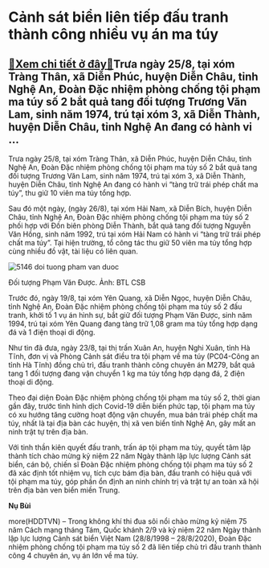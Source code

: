 Cảnh sát biển liên tiếp đấu tranh thành công nhiều vụ án ma túy
===============================================================

[:gift:Xem chi tiết ở đây:gift:](https://hddtvn.com/canh-sat-bien-lien-tiep-dau-tranh-thanh-cong-nhieu-vu-an-ma-tuy/)Trưa ngày 25/8, tại xóm Tràng Thân, xã Diễn Phúc, huyện Diễn Châu, tỉnh Nghệ An, Đoàn Đặc nhiệm phòng chống tội phạm ma túy số 2 bắt quả tang đối tượng Trương Văn Lam, sinh năm 1974, trú tại xóm 3, xã Diễn Thành, huyện Diễn Châu, tỉnh Nghệ An đang có hành vi …
--------------------------------------------------------------------------------------------------------------------------------------------------------------------------------------------------------------------------------------------------------------------


Trưa ngày 25/8, tại xóm Tràng Thân, xã Diễn Phúc, huyện Diễn Châu, tỉnh Nghệ An, Đoàn Đặc nhiệm phòng chống tội phạm ma túy số 2 bắt quả tang đối tượng Trương Văn Lam, sinh năm 1974, trú tại xóm 3, xã Diễn Thành, huyện Diễn Châu, tỉnh Nghệ An đang có hành vi “tàng trữ trái phép chất ma túy”, thu giữ 10 viên ma túy tổng hợp.


Sau đó một ngày, (ngày 26/8), tại xóm Hải Nam, xã Diễn Bích, huyện Diễn Châu, tỉnh Nghệ An, Đoàn Đặc nhiệm phòng chống tội phạm ma túy số 2 phối hợp với Đồn biên phòng Diễn Thành, bắt quả tang đối tượng Nguyễn Văn Hồng, sinh năm 1992, trú tại xóm Hải Nam có hành vi “tàng trữ trái phép chất ma túy”. Tại hiện trường, tổ công tác thu giữ 50 viên ma túy tổng hợp cùng nhiều đồ vật, tài liệu có liên quan.





![5146 doi tuong pham van duoc](https://hddtvn.com/wp-content/uploads/2021/01/5146_Doi-tuong-Pham-Van-Duoc.jpg "Đối tượng Phạm Văn Được. Ảnh: BTL CSB")


Đối tượng Phạm Văn Được. Ảnh: BTL CSB



Trước đó, ngày 19/8, tại xóm Yên Quang, xã Diễn Ngọc, huyện Diễn Châu, tỉnh Nghệ An, Đoàn Đặc nhiệm phòng chống tội phạm ma túy số 2 đấu tranh, khởi tố 1 vụ án hình sự, bắt giữ đối tượng Phạm Văn Được, sinh năm 1994, trú tại xóm Yên Quang đang tàng trữ 1,08 gram ma túy tổng hợp dạng đá và 1 điện thoại di động.


Như tin đã đưa, ngày 23/8, tại thị trấn Xuân An, huyện Nghi Xuân, tỉnh Hà Tĩnh, đơn vị và Phòng Cảnh sát điều tra tội phạm về ma túy (PC04-Công an tỉnh Hà Tĩnh) đồng chủ trì, đấu tranh thành công chuyên án M279, bắt quả tang 1 đối tượng đang vận chuyển 1 kg ma túy tổng hợp dạng đá, 2 điện thoại di động.


Theo đại diện Đoàn Đặc nhiệm phòng chống tội phạm ma túy số 2, thời gian gần đây, trước tình hình dịch Covid-19 diễn biến phức tạp, tội phạm ma túy có xu hướng tăng cường hoạt động vận chuyển, mua bán trái phép chất ma túy, nhất là tại địa bàn các huyện, thị xã ven biển tỉnh Nghệ An, gây mất an ninh trật tự trên địa bàn.


Với tinh thần kiên quyết đấu tranh, trấn áp tội phạm ma túy, quyết tâm lập thành tích chào mừng kỷ niệm 22 năm Ngày thành lập lực lượng Cảnh sát biển, cán bộ, chiến sĩ Đoàn Đặc nhiệm phòng chống tội phạm ma túy số 2 đã xác định tốt nhiệm vụ, tích cực bám địa bàn, đấu tranh có hiệu quả với tội phạm ma túy, góp phần ổn định an ninh chính trị và trật tự an toàn xã hội trên địa bàn ven biển miền Trung.




**Nụ Bùi**



more(HDDTVN) – Trong không khí thi đua sôi nổi chào mừng kỷ niệm 75 năm Cách mạng tháng Tám, Quốc khánh 2/9 và kỷ niệm 22 năm Ngày thành lập lực lượng Cảnh sát biển Việt Nam (28/8/1998 – 28/8/2020), Đoàn Đặc nhiệm phòng chống tội phạm ma túy số 2 đã liên tiếp chủ trì đấu tranh thành công 4 chuyên án, vụ án lớn về ma túy.

